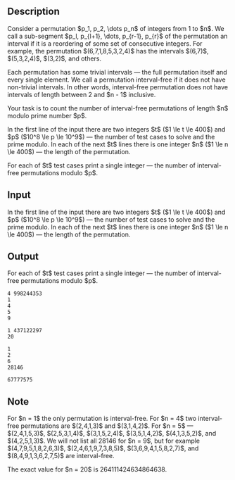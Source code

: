 ## Description

<div><p>Consider a permutation $p_1, p_2, \dots p_n$ of integers from 1 to $n$. We call a sub-segment $p_l, p_{l+1}, \dots, p_{r-1}, p_{r}$ of the permutation an <span class="tex-font-style-underline">interval</span> if it is a reordering of some set of consecutive integers. For example, the permutation $(6,7,1,8,5,3,2,4)$ has the intervals $(6,7)$, $(5,3,2,4)$, $(3,2)$, and others. </p><p>Each permutation has some trivial intervals&nbsp;— the full permutation itself and every single element. We call a permutation <span class="tex-font-style-underline">interval-free</span> if it does not have non-trivial intervals. In other words, interval-free permutation does not have intervals of length between 2 and $n - 1$ inclusive. </p><p>Your task is to count the number of interval-free permutations of length $n$ modulo prime number $p$. </p></div><div class="input-specification"><p>In the first line of the input there are two integers $t$ ($1 \le t \le 400$) and $p$ ($10^8 \le p \le 10^9$)&nbsp;— the number of test cases to solve and the prime modulo. In each of the next $t$ lines there is one integer $n$ ($1 \le n \le 400$)&nbsp;— the length of the permutation. </p></div><div class="output-specification"><p>For each of $t$ test cases print a single integer&nbsp;— the number of interval-free permutations modulo $p$. </p></div>

## Input

<p>In the first line of the input there are two integers $t$ ($1 \le t \le 400$) and $p$ ($10^8 \le p \le 10^9$)&nbsp;— the number of test cases to solve and the prime modulo. In each of the next $t$ lines there is one integer $n$ ($1 \le n \le 400$)&nbsp;— the length of the permutation. </p>

## Output

<p>For each of $t$ test cases print a single integer&nbsp;— the number of interval-free permutations modulo $p$. </p>





```input1
4 998244353
1
4
5
9
```




```input2
1 437122297
20
```




```output1
1
2
6
28146
```




```output2
67777575
```



## Note

<p>For $n = 1$ the only permutation is interval-free. For $n = 4$ two interval-free permutations are $(2,4,1,3)$ and $(3,1,4,2)$. For $n = 5$ — $(2,4,1,5,3)$, $(2,5,3,1,4)$, $(3,1,5,2,4)$, $(3,5,1,4,2)$, $(4,1,3,5,2)$, and $(4,2,5,1,3)$. We will not list all 28146 for $n = 9$, but for example $(4,7,9,5,1,8,2,6,3)$, $(2,4,6,1,9,7,3,8,5)$, $(3,6,9,4,1,5,8,2,7)$, and $(8,4,9,1,3,6,2,7,5)$ are interval-free.</p><p>The exact value for $n = 20$ is 264111424634864638. </p>
